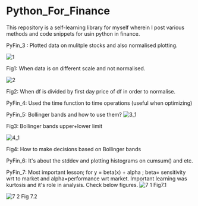 # Python_For_Finance

This repository is a self-learning library for myself wherein I post various methods and code snippets for usin python in finance.

PyFin_3 : Plotted data on mulitple stocks and also normalised plotting.

![1](https://user-images.githubusercontent.com/55191934/105199622-f4644000-5b64-11eb-894e-3e276733e0b3.png)

Fig1: When data is on different scale and not normalised.

![2](https://user-images.githubusercontent.com/55191934/105199752-207fc100-5b65-11eb-9819-175bc3c718e9.png)

Fig2: When df is divided by first day price of df in order to normalise.

PyFin_4: Used the time function to time operations (useful when optimizing)

PyFin_5: Bollinger bands and how to use them?
![3_1](https://user-images.githubusercontent.com/55191934/105214283-cfc49400-5b75-11eb-93a4-64850b80a273.jpg)

Fig3: Bollinger bands upper+lower limit

![4_1](https://user-images.githubusercontent.com/55191934/105215411-401fe500-5b77-11eb-95f0-630257da1173.jpg)

Fig4: How to make decisions based on Bollinger bands

PyFin_6: It's about the stddev and plotting histograms on cumsum() and etc.

PyFin_7: Most important lesson; for y = beta(x) + alpha ; beta= sensitivity wrt to market and alpha=performance wrt market. Important learning was kurtosis and it's role in analysis.
Check below figures.
![7 1](https://user-images.githubusercontent.com/55191934/105609156-5fb04b00-5dcd-11eb-8e93-e51c13eca8b5.PNG)
Fig7.1

![7 2](https://user-images.githubusercontent.com/55191934/105609207-b9187a00-5dcd-11eb-855b-3cbd176d6123.PNG)
Fig 7.2


